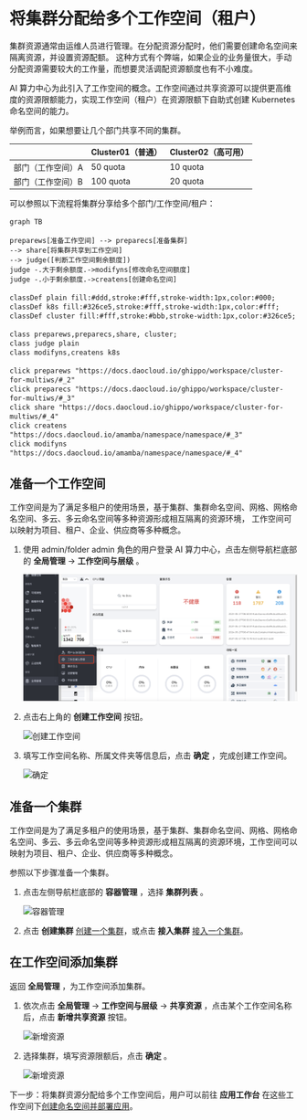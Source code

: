 # 将集群分配给多个工作空间（租户）

集群资源通常由运维人员进行管理。在分配资源分配时，他们需要创建命名空间来隔离资源，并设置资源配额。
这种方式有个弊端，如果企业的业务量很大，手动分配资源需要较大的工作量，而想要灵活调配资源额度也有不小难度。

AI 算力中心为此引入了工作空间的概念。工作空间通过共享资源可以提供更高维度的资源限额能力，实现工作空间（租户）在资源限额下自助式创建 Kubernetes 命名空间的能力。

举例而言，如果想要让几个部门共享不同的集群。

|                   | Cluster01（普通） | Cluster02（高可用） |
| ----------------- | ----------------- | ------------------- |
| 部门（工作空间）A | 50 quota          | 10 quota            |
| 部门（工作空间）B | 100 quota         | 20 quota            |

可以参照以下流程将集群分享给多个部门/工作空间/租户：

```mermaid
graph TB

preparews[准备工作空间] --> preparecs[准备集群]
--> share[将集群共享到工作空间]
--> judge([判断工作空间剩余额度])
judge -.大于剩余额度.->modifyns[修改命名空间额度]
judge -.小于剩余额度.->createns[创建命名空间]

classDef plain fill:#ddd,stroke:#fff,stroke-width:1px,color:#000;
classDef k8s fill:#326ce5,stroke:#fff,stroke-width:1px,color:#fff;
classDef cluster fill:#fff,stroke:#bbb,stroke-width:1px,color:#326ce5;

class preparews,preparecs,share, cluster;
class judge plain
class modifyns,createns k8s

click preparews "https://docs.daocloud.io/ghippo/workspace/cluster-for-multiws/#_2"
click preparecs "https://docs.daocloud.io/ghippo/workspace/cluster-for-multiws/#_3"
click share "https://docs.daocloud.io/ghippo/workspace/cluster-for-multiws/#_4"
click createns "https://docs.daocloud.io/amamba/namespace/namespace/#_3"
click modifyns "https://docs.daocloud.io/amamba/namespace/namespace/#_4"
```

## 准备一个工作空间

工作空间是为了满足多租户的使用场景，基于集群、集群命名空间、网格、网格命名空间、多云、多云命名空间等多种资源形成相互隔离的资源环境，
工作空间可以映射为项目、租户、企业、供应商等多种概念。

1. 使用 admin/folder admin 角色的用户登录 AI 算力中心，点击左侧导航栏底部的 __全局管理__ -> __工作空间与层级__ 。

    ![全局管理](../images/ws01.png)

2. 点击右上角的 __创建工作空间__ 按钮。

    ![创建工作空间](https://docs.daocloud.io/daocloud-docs-images/docs/ghippo/images/ws02.png)

3. 填写工作空间名称、所属文件夹等信息后，点击 __确定__ ，完成创建工作空间。

    ![确定](https://docs.daocloud.io/daocloud-docs-images/docs/ghippo/images/ws03.png)

## 准备一个集群

工作空间是为了满足多租户的使用场景，基于集群、集群命名空间、网格、网格命名空间、多云、多云命名空间等多种资源形成相互隔离的资源环境，工作空间可以映射为项目、租户、企业、供应商等多种概念。

参照以下步骤准备一个集群。

1. 点击左侧导航栏底部的 __容器管理__ ，选择 __集群列表__ 。

    ![容器管理](https://docs.daocloud.io/daocloud-docs-images/docs/ghippo/images/clusterlist01.png)

1. 点击 __创建集群__ [创建一个集群](../../kpanda/clusters/create-cluster.md)，或点击 __接入集群__ [接入一个集群](../../kpanda/clusters/integrate-cluster.md)。

## 在工作空间添加集群

返回 __全局管理__ ，为工作空间添加集群。

1. 依次点击 __全局管理__ -> __工作空间与层级__ -> __共享资源__ ，点击某个工作空间名称后，点击 __新增共享资源__ 按钮。

    ![新增资源](https://docs.daocloud.io/daocloud-docs-images/docs/ghippo/images/addcluster01.png)

1. 选择集群，填写资源限额后，点击 __确定__ 。

    ![新增资源](https://docs.daocloud.io/daocloud-docs-images/docs/ghippo/images/addcluster02.png)

下一步：将集群资源分配给多个工作空间后，用户可以前往 __应用工作台__ 在这些工作空间下[创建命名空间并部署应用](../../amamba/namespace/namespace.md)。

